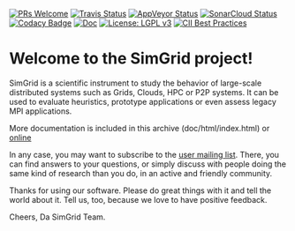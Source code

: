 [![PRs Welcome](https://img.shields.io/badge/PRs-welcome-brightgreen.svg)](http://makeapullrequest.com)
[![Travis Status](https://img.shields.io/travis/simgrid/simgrid/master.svg?logo=travis)](https://travis-ci.org/simgrid/simgrid)
[![AppVeyor Status](https://ci.appveyor.com/api/projects/status/gvcssh340fwtoc35?svg=true)](https://ci.appveyor.com/project/mquinson/simgrid)
[![SonarCloud Status](https://sonarcloud.io/api/project_badges/measure?project=simgrid&metric=alert_status)](https://sonarcloud.io/dashboard/?id=simgrid)
[![Codacy Badge](https://api.codacy.com/project/badge/Grade/bf1bdba50440485fbda2ac19f462ccc7)](https://www.codacy.com/app/mquinson/simgrid?utm_source=github.com&amp)
[![Doc](https://readthedocs.org/projects/pip/badge/?version=stable)](http://simgrid.gforge.inria.fr/simgrid/latest/doc/)
[![License: LGPL v3][license-badge]](COPYING)
[![CII Best Practices](https://bestpractices.coreinfrastructure.org/projects/1845/badge)](https://bestpractices.coreinfrastructure.org/projects/1845)

# Welcome to the SimGrid project!

SimGrid is a scientific instrument to study the behavior of 
large-scale distributed systems such as Grids, Clouds, HPC or P2P
systems. It can be used to evaluate heuristics, prototype applications 
or even assess legacy MPI applications.

More documentation is included in this archive (doc/html/index.html)
or [online](https://simgrid.org/)

In any case, you may want to subscribe to the [user mailing list](http://lists.gforge.inria.fr/mailman/listinfo/simgrid-user). 
There, you can find answers to your questions, or simply discuss with
people doing the same kind of research than you do, in an active and
friendly community.

Thanks for using our software. Please do great things with it and tell
the world about it. Tell us, too, because we love to have positive
feedback.

Cheers,
Da SimGrid Team.

[license-badge]: https://img.shields.io/badge/License-LGPL%20v3-blue.svg
[release-badge]: https://img.shields.io/github/release/simgrid/simgrid.svg
[release-link]:  https://gforge.inria.fr/frs/?group_id=12
